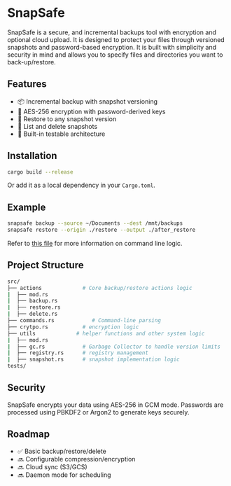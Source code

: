 # SnapSafe

SnapSafe is a secure, and incremental backups tool with encryption and optional cloud upload. It is designed to protect your files through versioned snapshots and password-based encryption. It is built with simplicity and security in mind and allows you to specify files and directories you want to back-up/restore.

## Features

- 📦 Incremental backup with snapshot versioning
- 🔐 AES-256 encryption with password-derived keys
- 📂 Restore to any snapshot version
- 🧾 List and delete snapshots
- 🧪 Built-in testable architecture

## Installation

```bash
cargo build --release
```

Or add it as a local dependency in your `Cargo.toml`.

## Example

```bash
snapsafe backup --source ~/Documents --dest /mnt/backups
snapsafe restore --origin ./restore --output ./after_restore
```

Refer to [this file](./docs/PART1.md) for more information on command line logic.

## Project Structure

```bash
src/
├── actions             # Core backup/restore actions logic
|  ├── mod.rs
|  ├── backup.rs
|  ├── restore.rs
|  ├── delete.rs
├── commands.rs            # Command-line parsing
├── crytpo.rs           # encryption logic
├── utils             # helper functions and other system logic
|  ├── mod.rs
|  ├── gc.rs            # Garbage Collector to handle version limits
|  ├── registry.rs      # registry management
|  ├── snapshot.rs      # snapshot implementation logic
tests/
```

## Security

SnapSafe encrypts your data using AES-256 in GCM mode. Passwords are processed using PBKDF2 or Argon2 to generate keys securely.

## Roadmap

- ✅ Basic backup/restore/delete
- 🔜 Configurable compression/encryption
- 🔜 Cloud sync (S3/GCS)
- 🔜 Daemon mode for scheduling
